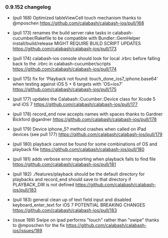 ### 0.9.152 changelog

* (pull 168) Optimized tableViewCell touch mechanism 
  thanks to @mposchen 
  https://github.com/calabash/calabash-ios/pull/168

* (pull 173) renames the build server rake tasks in
  calabash-cucumber/Rakefile to be compatible with Bundler::GemHelper
  install/build/release 
  MIGHT REQUIRE BUILD SCRIPT UPDATES
  https://github.com/calabash/calabash-ios/pull/173

* (pull 174) calabash-ios console should look for local .irbrc before
  falling back to the .irbrc in calabash-cucumber/scripts
  https://github.com/calabash/calabash-ios/pull/174

* (pull 175) fix for 'Playback not found:
  touch_done_ios7_iphone.base64' when
  testing against iOS 5 + 6 targets with 'OS=ios7'
  https://github.com/calabash/calabash-ios/pull/175

* (pull 177) updates the Calabash::Cucumber::Device class for Xcode 5 and iOS 7 
  https://github.com/calabash/calabash-ios/pull/177

* (pull 178) record_end now accepts names with spaces
  thanks to Gardner Bickford @gardner
  https://github.com/calabash/calabash-ios/pull/178

* (pull 179) Device iphone_5? method crashes when called on iPad
  devices (see pull 177)
  https://github.com/calabash/calabash-ios/pull/179

* (pull 180) playback cannot be found for some combinations of OS and
  playback file
  https://github.com/calabash/calabash-ios/pull/180

* (pull 181) adds verbose error reporting when playback fails to find
  file
  https://github.com/calabash/calabash-ios/pull/181

* (pull 182) ./features/playback should be the default directory for
  playbacks and record_end should save to that directory if
  PLAYBACK_DIR is not defined
  https://github.com/calabash/calabash-ios/pull/183

* (pull 183) general clean up of text field input and disabled
  keyboard_enter_text for iOS 7
  POTENTIAL BREAKING CHANGES
  https://github.com/calabash/calabash-ios/pull/183

* (issue 189) Swipe on ipad performs "touch" rather than "swipe"
  thanks to @mposchen for the fix
  https://github.com/calabash/calabash-ios/issues/189

